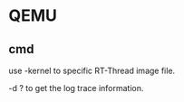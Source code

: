 # QEMU #

## cmd ##
use -kernel to specific RT-Thread image file. 

-d ? to get the log trace information. 
